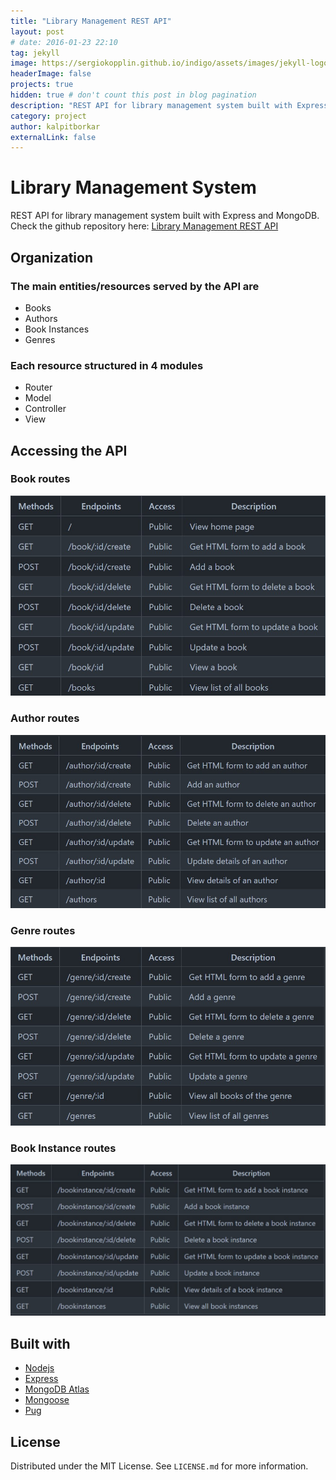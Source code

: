 ```yaml
---
title: "Library Management REST API"
layout: post
# date: 2016-01-23 22:10
tag: jekyll
image: https://sergiokopplin.github.io/indigo/assets/images/jekyll-logo-light-solid.png
headerImage: false
projects: true
hidden: true # don't count this post in blog pagination
description: "REST API for library management system built with Express and MongoDB."
category: project
author: kalpitborkar
externalLink: false
---
```


# Library Management System
REST API for library management system built with Express and MongoDB.\
Check the github repository here: [Library Management REST API](https://github.com/kalpitborkar/Library-Management-REST-API)

## Organization

### The main entities/resources served by the API are
- Books
- Authors
- Book Instances
- Genres

### Each resource structured in 4 modules
- Router
- Model
- Controller
- View

## Accessing the API 
### Book routes
![Book routes](../assets/project-images/library-rest-api/book_routes.jpg)

### Author routes
![Author routes](../assets/project-images/library-rest-api/author_routes.jpg)

### Genre routes
![Genre routes](../assets/project-images/library-rest-api/genre_routes.jpg)

### Book Instance routes
![Book Instance routes](../assets/project-images/library-rest-api/book_instance_routes.jpg)

## Built with
- [Nodejs](https://nodejs.org/en/)
- [Express](https://expressjs.com/)
- [MongoDB Atlas](https://www.mongodb.com/atlas/database)
- [Mongoose](https://mongoosejs.com/)
- [Pug](https://pugjs.org/api/getting-started.html)

## License
Distributed under the MIT License. See `LICENSE.md` for more information.
